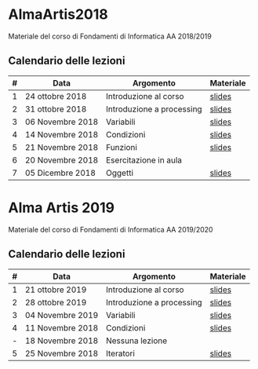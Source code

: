 # AlmaArtis2018
Materiale del corso di Fondamenti di Informatica AA 2018/2019

## Calendario delle lezioni
| # | Data             | Argomento                 | Materiale |
|---|------------------|---------------------------|-----------|
| 1 | 24 ottobre 2018  | Introduzione al corso     | [slides](/slides/01_intro.pdf)          |
| 2 | 31 ottobre 2018  | Introduzione a processing | [slides](/slides/02_intro_processing.pdf)          |
| 3 | 06 Novembre 2018 | Variabili                 | [slides](/slides/03_variabili_condizioni.pdf)          |
| 4 | 14 Novembre 2018 | Condizioni                | [slides](/slides/04_Conditionals_Loops.pdf)         |
| 5 | 21 Novembre 2018 | Funzioni                  | [slides](/slides/05_Funzioni.pdf)         |
| 6 | 20 Novembre 2018 | Esercitazione in aula     |           |
| 7 | 05 Dicembre 2018 | Oggetti                   | [slides](/slides/07_Oggetti.pdf)          |

# Alma Artis 2019
Materiale del corso di Fondamenti di Informatica AA 2019/2020

## Calendario delle lezioni
| # | Data             | Argomento                 | Materiale |
|---|------------------|---------------------------|-----------|
| 1 | 21 ottobre 2019  | Introduzione al corso     | [slides](/slides/01_intro.pdf)          |
| 2 | 28 ottobre 2019  | Introduzione a processing | [slides](/slides/02_intro_processing.pdf)          |
| 3 | 04 Novembre 2019 | Variabili                 | [slides](/slides/03_variabili_condizioni.pdf)          |
| 4 | 11 Novembre 2018 | Condizioni                | [slides](/slides/04_Conditionals_Loops.pdf)         |
| - | 18 Novembre 2018 | Nessuna lezione                |        |
| 5 | 25 Novembre 2018 | Iteratori                | [slides](/slides/04_Conditionals_Loops.pdf)         |
